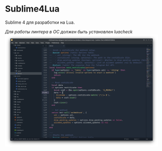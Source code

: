 # Sublime4Lua
Sublime 4 для разработки на Lua.

*Для работы линтера в ОС должен быть установлен luacheck*
![Screenshot](https://github.com/uriid1/Sublime4Lua/blob/main/Screenshots/1.png)